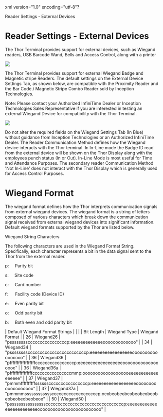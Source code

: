 xml version="1.0" encoding="utf-8"?





Reader Settings - External Devices




# Reader Settings - External Devices

The Thor Terminal provides support for external devices, such as Wiegand readers, USB Barcode Wand, Bells and Access Control, along with a printer

![](/img/image-404.png)

The Thor Terminal provides support for external Wiegand Badge and Magnetic stripe Readers. The default settings on the External Device Settings Tab, as shown below, are compatible with the Proximity Reader and the Bar Code / Magnetic Stripe Combo Reader sold by Inception Technologies.

Note: Please contact your Authorized InfiniTime Dealer or Inception Technologies Sales Representative if you are interested in testing an external Wiegand Device for compatibility with the Thor Terminal.

![](/img/image-404.png)

Do not alter the required fields on the Wiegand Settings Tab (In Blue) without guidance from Inception Technologies or an Authorized InfiniTime Dealer. The Reader Communication Method defines how the Wiegand device interacts with the Thor terminal. In In-Line mode the Badge ID read from the external device will be shown on the Thor Display along with the employees punch status (In or Out). In-Line Mode is most useful for Time and Attendance Purposes. The secondary reader Communication Method 'Not In-Line' does not interact with the Thor Display which is generally used for Access Control Purposes.

# Wiegand Format

The wiegand format defines how the Thor interprets communication signals from external wiegand devices. The wiegand format is a string of letters composed of various characters which break down the communication signal received from external wiegand devices into significant information. Default wiegand formats supported by the Thor are listed below.

Wiegand String Characters

The following characters are used in the Wiegand Format String. Specifically, each character represents a bit in the data signal sent to the Thor from the external reader.

p:     Parity bit

s:     Site code

c:     Card number

f:      Facility code (Device ID)

e:     Even parity bit

o:     Odd parity bit

b:     Both even and odd parity bit

| Default Wiegand Format Strings | | |
| Bit Length | Wiegand Type | Wiegand Format |
| 26 | Wiegand26 | "pssssssssccccccccccccccccp:eeeeeeeeeeeeeooooooooooooo" |
| 34 | Wiegand34 | "pssssssssccccccccccccccccccccccccp:eeeeeeeeeeeeeeeeeooooooooooooooooo" |
| 36 | Wiegand36 | "pffffffffffffffffffccccccccccccccccp:eeeeeeeeeeeeeeeeeeoooooooooooooooooo" |
| 36 | Wiegand36a | "pffffffffffffffffccccccccccccccccmmp:ooooooooooooooooooeeeeeeeeeeeeeeeeee" |
| 37 | Wiegand37 | "pmmmffffffffffssssssccccccccccccccccp:eeeeeeeeeeeeeeeeeeooooooooooooooooooo" |
| 37 | Wiegand37a | "pmmmmsssssssssssscccccccccccccccccccp:oeobeobeobeobeobeobeobeobeobeobeobeoe" |
| 50 | Wiegand50 | "pssssssssssssssssccccccccccccccccccccccccccccccccp:eeeeeeeeeeeeeeeeeeeeeeeeeooooooooooooooooooooooooo" |